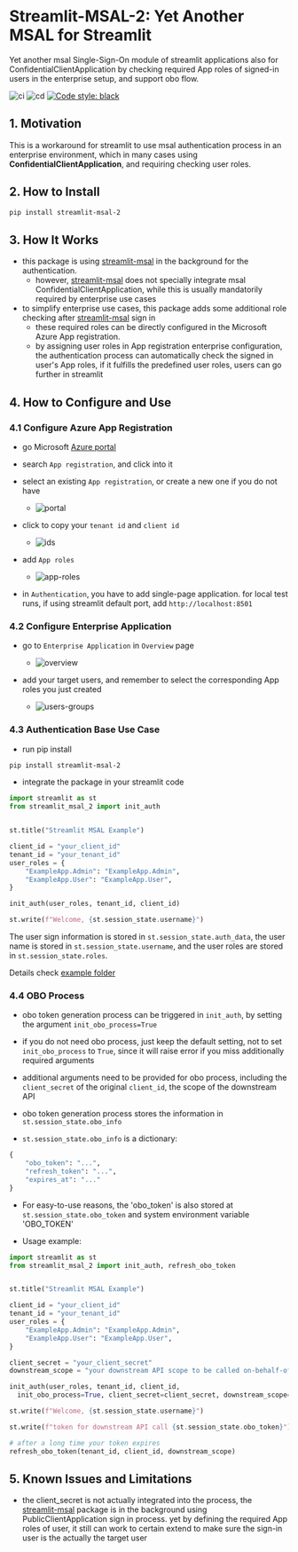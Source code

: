 # Streamlit-MSAL-2: Yet Another MSAL for Streamlit

Yet another msal Single-Sign-On module of streamlit applications also for ConfidentialClientApplication by checking required App roles of signed-in users in the enterprise setup, and support obo flow.

![ci](https://github.com/xiepei1/streamlit-msal-2/actions/workflows/ci.yml/badge.svg)
![cd](https://github.com/xiepei1/streamlit-msal-2/actions/workflows/cd.yml/badge.svg)
[![Code style: black](https://img.shields.io/badge/code%20style-black-000000.svg)](https://github.com/psf/black)

## 1. Motivation

This is a workaround for streamlit to use msal authentication process in an enterprise environment, which in many cases using **ConfidentialClientApplication**, and requiring checking user roles.

## 2. How to Install

```bash
pip install streamlit-msal-2
```

## 3. How It Works

* this package is using [streamlit-msal](https://github.com/WilianZilv/streamlit_msal) in the background for the authentication.
    * however, [streamlit-msal](https://github.com/WilianZilv/streamlit_msal) does not specially integrate msal ConfidentialClientApplication, while this is usually mandatorily required by enterprise use cases
* to simplify enterprise use cases, this package adds some additional role checking after [streamlit-msal](https://github.com/WilianZilv/streamlit_msal) sign in
    * these required roles can be directly configured in the Microsoft Azure App registration.
    * by assigning user roles in App registration enterprise configuration, the authentication
process can automatically check the signed in user's App roles, if it fulfills the predefined user roles, users can go further in streamlit

## 4. How to Configure and Use

### 4.1 Configure Azure App Registration

* go Microsoft [Azure portal](https://portal.azure.com)
* search `App registration`, and click into it
* select an existing `App registration`, or create a new one if you do not have
    * ![portal](./assets/configure/app-regisration-azure-portal.png)

* click to copy your `tenant id` and `client id`
    * ![ids](./assets/configure/copy-ids.png)

* add `App roles`
    * ![app-roles](./assets/configure/add-app-roles.png)

* in `Authentication`, you have to add single-page application. for local test runs, if using streamlit default port, add `http://localhost:8501`

### 4.2 Configure Enterprise Application

* go to `Enterprise Application` in `Overview` page
    * ![overview](./assets/configure/overview-enterprise.png)

* add your target users, and remember to select the corresponding App roles you just created
    * ![users-groups](./assets/configure/users-groups.png)

### 4.3 Authentication Base Use Case

* run pip install

```bash
pip install streamlit-msal-2
```

* integrate the package in your streamlit code

```python
import streamlit as st
from streamlit_msal_2 import init_auth


st.title("Streamlit MSAL Example")

client_id = "your_client_id"
tenant_id = "your_tenant_id"
user_roles = {
    "ExampleApp.Admin": "ExampleApp.Admin",
    "ExampleApp.User": "ExampleApp.User",
}

init_auth(user_roles, tenant_id, client_id)

st.write(f"Welcome, {st.session_state.username}")
```

The user sign information is stored in `st.session_state.auth_data`, the user name is stored in `st.session_state.username`, and the user roles are stored in `st.session_state.roles`.

Details check [example folder](https://github.com/xiepei1/streamlit-msal-2/tree/main/docs/example)

### 4.4 OBO Process

* obo token generation process can be triggered in `init_auth`, by setting the argument `init_obo_process=True`
* if you do not need obo process, just keep the default setting, not to set `init_obo_process` to `True`, since it will raise error if you miss additionally required arguments

* additional arguments need to be provided for obo process, including the `client_secret` of the original `client_id`, the scope of the downstream API
* obo token generation process stores the information in `st.session_state.obo_info`

* `st.session_state.obo_info` is a dictionary:

```python
{
    "obo_token": "...",
    "refresh_token": "...",
    "expires_at": "..."
}
```

* For easy-to-use reasons, the 'obo_token' is also stored at `st.session_state.obo_token` and system environment variable 'OBO_TOKEN'

* Usage example:

```python
import streamlit as st
from streamlit_msal_2 import init_auth, refresh_obo_token


st.title("Streamlit MSAL Example")

client_id = "your_client_id"
tenant_id = "your_tenant_id"
user_roles = {
    "ExampleApp.Admin": "ExampleApp.Admin",
    "ExampleApp.User": "ExampleApp.User",
}

client_secret = "your_client_secret"
downstream_scope = "your downstream API scope to be called on-behalf-of user"

init_auth(user_roles, tenant_id, client_id,
  init_obo_process=True, client_secret=client_secret, downstream_scope=downstream_scope)

st.write(f"Welcome, {st.session_state.username}")

st.write(f"token for downstream API call {st.session_state.obo_token}")

# after a long time your token expires
refresh_obo_token(tenant_id, client_id, downstream_scope)
```

## 5. Known Issues and Limitations

* the client_secret is not actually integrated into the process, the [streamlit-msal](https://github.com/WilianZilv/streamlit_msal) package is in the background using PublicClientApplication sign in process. yet by defining the required App roles of user, it still can work to certain extend to make sure the sign-in user is the actually the target user
